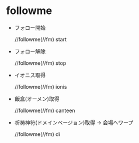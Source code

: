 # followme
* フォロー開始

    //followme(//fm) start
* フォロー解除

    //followme(//fm) stop
* イオニス取得

    //followme(//fm) ionis
* 飯盒(オーメン)取得

    //followme(//fm) canteen

* 祈祷神符(ドメインベージョン)取得 -> 会場へワープ

    //followme(//fm) di